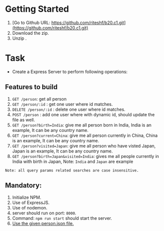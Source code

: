 # Getting Started

1. [Go to Github URL: https://github.com/riteshf/b20.c1.git](https://github.com/riteshf/b20.c1.git)
2. Download the zip.
3. Unzip .

# Task

- Create a Express Server to perform following operations:

## Features to build

1. `GET /person`: get all person
2. `GET /person/:id` : get one user where id matches.
3. `DELETE /person/:id` : delete one user where id matches.
4. `POST /person` : add one user where with dynamic id, should update the file as well.
5. `GET /person?birth=India`: give me all person born in India, India is an example, It can be any country name.
6. `GET /person?current=China`: give me all person currently in China, China is an example, It can be any country name.
7. `GET /person?visited=Japan`: give me all person who have visted Japan, Japan is an example, It can be any country name.
8. `GET /person?birth=Japan&visited=India`: gives me all people currently in India with birth in Japan, Note: `India` and `Japan` are example

`Note: all query params related searches are case insensitive.`

## Mandatory:

1. Initialize NPM.
2. Use of ExpressJS.
3. Use of nodemon.
4. server should run on port: `8000`.
5. Command: `npm run start` should start the server.
6. [Use the given person.json file.](https://github.com/riteshf/b20.c1/blob/main/person.json)


